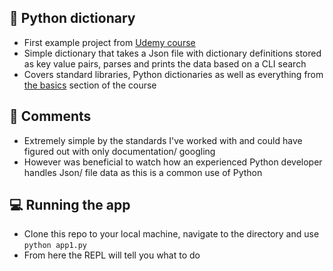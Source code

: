 ## 🐍 Python dictionary

- First example project from [Udemy course](https://www.udemy.com/course/the-python-mega-course/)
- Simple dictionary that takes a Json file with dictionary definitions stored as key value pairs, parses and prints the data based on a CLI search
- Covers standard libraries, Python dictionaries as well as everything from [the basics](https://github.com/MattDawson2020/Python-basics) section of the course


## 📓 Comments

- Extremely simple by the standards I've worked with and could have figured out with only documentation/ googling
- However was beneficial to watch how an experienced Python developer handles Json/ file data as this is a common use of Python


## 💻 Running the app

- Clone this repo to your local machine, navigate to the directory and use ``` python app1.py ```
- From here the REPL will tell you what to do

